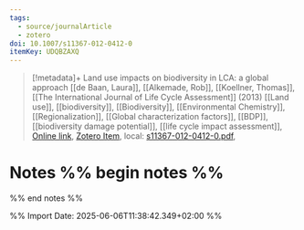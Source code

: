 ```yaml
---
tags:
  - source/journalArticle
  - zotero
doi: 10.1007/s11367-012-0412-0
itemKey: UDQBZAXQ
---
```

>[!metadata]+
> Land use impacts on biodiversity in LCA: a global approach
> [[de Baan, Laura]], [[Alkemade, Rob]], [[Koellner, Thomas]], 
> [[The International Journal of Life Cycle Assessment]] (2013)
> [[Land use]], [[biodiversity]], [[Biodiversity]], [[Environmental Chemistry]], [[Regionalization]], [[Global characterization factors]], [[BDP]], [[biodiversity damage potential]], [[life cycle impact assessment]], 
> [Online link](http://link.springer.com/10.1007/s11367-012-0412-0), [Zotero Item](zotero://select/library/items/UDQBZAXQ), local: [s11367-012-0412-0.pdf](file://C:/Users/aburg/Documents/references/zotero/storage/IRM223KQ/s11367-012-0412-0.pdf), 

# Notes %% begin notes %%

%% end notes %%




%% Import Date: 2025-06-06T11:38:42.349+02:00 %%
